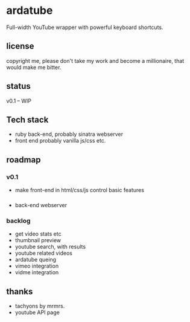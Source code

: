 # ardatube
Full-width YouTube wrapper with powerful keyboard shortcuts.

## license
copyright me, please don't take my work and become a millionaire, that would make me bitter.

## status
v0.1 – WIP

## Tech stack
- ruby back-end, probably sinatra webserver
- front end probably vanilla js/css etc.

## roadmap
### v0.1
- make front-end in html/css/js control basic features

###
- back-end webserver

### backlog
- get video stats etc
- thumbnail preview
- youtube search, with results
- youtube related videos
- ardatube queing
- vimeo integration
- vidme integration

## thanks
- tachyons by mrmrs.
- youtube API page
